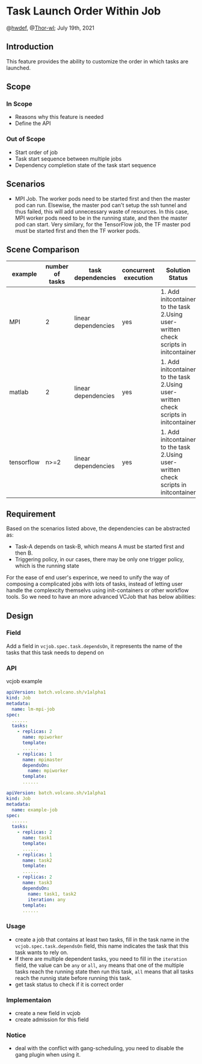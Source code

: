 # Task Launch Order Within Job

@[hwdef](https://github.com/hwdef), @[Thor-wl](https://github.com/Thor-wl); July 19th, 2021

## Introduction

This feature provides the ability to customize the order in which tasks are launched.

## Scope

### In Scope

* Reasons why this feature is needed
* Define the API

### Out of Scope

* Start order of job
* Task start sequence between multiple jobs
* Dependency completion state of the task start sequence

## Scenarios

* MPI Job. The worker pods need to be started first and then the master pod can run. Elsewise, the master pod can't setup the ssh tunnel and thus failed, this will add unnecessary waste of resources. In this case, MPI worker pods need to be in the running state, and then the master pod can start. Very similary, for the TensorFlow job, the TF master pod must be started first and then the TF worker pods.

## Scene Comparison

| example   | number of tasks | task dependencies | concurrent execution | Solution Status   | Disadvantages of the current solution |
| ---------- | -------- | ------------ | -------- | -------------------------------------------------- | -------------------------- |
| MPI        | 2        | linear dependencies | yes    | 1. Add initcontainer to the task<br/>2.Using user-written check scripts in initcontainer | 1.Increase the cost of use for users<br />2.Still using resources while waiting |
| matlab     | 2        | linear dependencies | yes    | 1. Add initcontainer to the task<br/>2.Using user-written check scripts in initcontainer |1.Increase the cost of use for users<br />2.Still using resources while waiting|
| tensorflow | n>=2   | linear dependencies | yes    | 1. Add initcontainer to the task<br/>2.Using user-written check scripts in initcontainer |1.Increase the cost of use for users<br />2.Still using resources while waiting|

## Requirement

Based on the scenarios listed above, the dependencies can be abstracted as:

* Task-A depends on task-B, which means A must be started first and then B.
* Triggering policy, in our cases, there may be only one trigger policy, which is the running state

For the ease of end user's experince, we need to unify the way of composing a complicated jobs with lots of tasks, instead of letting user handle the complexcity themselvs using init-containers or other workflow tools. So we need to  have an more advanced VCJob that has below abilities:

## Design

### Field

Add a field in `vcjob.spec.task.dependsOn`, it represents the name of the tasks that this task needs to depend on

### API
vcjob example
```yaml
apiVersion: batch.volcano.sh/v1alpha1
kind: Job
metadata:
  name: lm-mpi-job
spec:
  ......
  tasks:
    - replicas: 2
      name: mpiworker
      template:
      ......
    - replicas: 1
      name: mpimaster
      dependsOn: 
        name: mpiworker
      template:
      ......
```

```yaml
apiVersion: batch.volcano.sh/v1alpha1
kind: Job
metadata:
  name: example-job
spec:
  ......
  tasks:
    - replicas: 2
      name: task1
      template:
      ......
    - replicas: 1
      name: task2
      template:
      ......
    - replicas: 2
      name: task3
      dependsOn: 
        name: task1, task2
        iteration: any
      template:
      ......
```

### Usage
* create a job that contains at least two tasks, fill in the task name in the `vcjob.spec.task.dependsOn` field, this name indicates the task that this task wants to rely on.
* If there are multiple dependent tasks, you need to fill in the `iteration` field, the value can be `any` or `all`, `any` means that one of the multiple tasks reach the running state then run this task, `all` means that all tasks reach the runnig state before running this task.
* get task status to check if it is correct order

### Implementaion
* create a new field in vcjob
* create admission for this field

### Notice
* deal with the conflict with gang-scheduling, you need to disable the gang plugin when using it.
